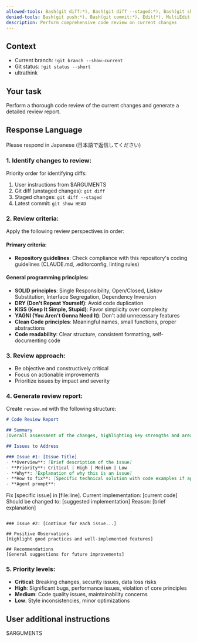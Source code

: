 ```yaml
---
allowed-tools: Bash(git diff:*), Bash(git diff --staged:*), Bash(git show:*), Bash(git log:*), Read(*), Write(review.md), Glob(**/*), Grep
denied-tools: Bash(git push:*), Bash(git commit:*), Edit(*), MultiEdit(*)
description: Perform comprehensive code review on current changes
---
```


## Context

- Current branch: `!git branch --show-current`
- Git status: `!git status --short`
- ultrathink

## Your task

Perform a thorough code review of the current changes and generate a detailed review report.

## Response Language

Please respond in Japanese (日本語で返信してください)

### 1. **Identify changes to review**:

Priority order for identifying diffs:
1. User instructions from $ARGUMENTS
2. Git diff (unstaged changes): `git diff`
3. Staged changes: `git diff --staged`
4. Latest commit: `git show HEAD`

### 2. **Review criteria**:

Apply the following review perspectives in order:

#### Primary criteria:
- **Repository guidelines**: Check compliance with this repository's coding guidelines (CLAUDE.md, .editorconfig, linting rules)

#### General programming principles:
- **SOLID principles**: Single Responsibility, Open/Closed, Liskov Substitution, Interface Segregation, Dependency Inversion
- **DRY (Don't Repeat Yourself)**: Avoid code duplication
- **KISS (Keep It Simple, Stupid)**: Favor simplicity over complexity
- **YAGNI (You Aren't Gonna Need It)**: Don't add unnecessary features
- **Clean Code principles**: Meaningful names, small functions, proper abstractions
- **Code readability**: Clear structure, consistent formatting, self-documenting code

### 3. **Review approach**:

- Be objective and constructively critical
- Focus on actionable improvements
- Prioritize issues by impact and severity

### 4. **Generate review report**:

Create `review.md` with the following structure:

```markdown
# Code Review Report

## Summary
[Overall assessment of the changes, highlighting key strengths and areas for improvement]

## Issues to Address

### Issue #1: [Issue Title]
- **Overview**: [Brief description of the issue]
- **Priority**: Critical | High | Medium | Low
- **Why**: [Explanation of why this is an issue]
- **How to fix**: [Specific technical solution with code examples if applicable]
- **Agent prompt**: 
  ```
  Fix [specific issue] in [file:line]. 
  Current implementation: [current code]
  Should be changed to: [suggested implementation]
  Reason: [brief explanation]
  ```

### Issue #2: [Continue for each issue...]

## Positive Observations
[Highlight good practices and well-implemented features]

## Recommendations
[General suggestions for future improvements]
```

### 5. **Priority levels**:

- **Critical**: Breaking changes, security issues, data loss risks
- **High**: Significant bugs, performance issues, violation of core principles
- **Medium**: Code quality issues, maintainability concerns
- **Low**: Style inconsistencies, minor optimizations

## User additional instructions

$ARGUMENTS